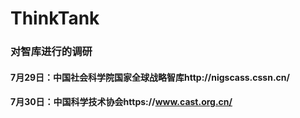# ThinkTank

### 对智库进行的调研

#### 7月29日：中国社会科学院国家全球战略智库http://nigscass.cssn.cn/

#### 7月30日：中国科学技术协会https://www.cast.org.cn/
